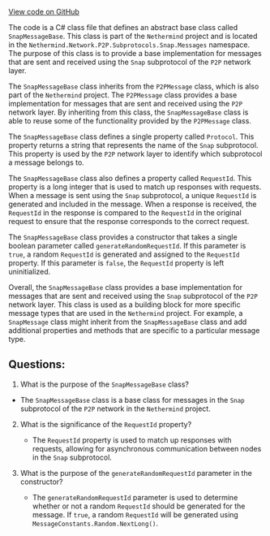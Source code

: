 [View code on GitHub](https://github.com/nethermindeth/nethermind/Nethermind.Network/P2P/Subprotocols/Snap/Messages/SnapMessageBase.cs)

The code is a C# class file that defines an abstract base class called `SnapMessageBase`. This class is part of the `Nethermind` project and is located in the `Nethermind.Network.P2P.Subprotocols.Snap.Messages` namespace. The purpose of this class is to provide a base implementation for messages that are sent and received using the `Snap` subprotocol of the `P2P` network layer.

The `SnapMessageBase` class inherits from the `P2PMessage` class, which is also part of the `Nethermind` project. The `P2PMessage` class provides a base implementation for messages that are sent and received using the `P2P` network layer. By inheriting from this class, the `SnapMessageBase` class is able to reuse some of the functionality provided by the `P2PMessage` class.

The `SnapMessageBase` class defines a single property called `Protocol`. This property returns a string that represents the name of the `Snap` subprotocol. This property is used by the `P2P` network layer to identify which subprotocol a message belongs to.

The `SnapMessageBase` class also defines a property called `RequestId`. This property is a long integer that is used to match up responses with requests. When a message is sent using the `Snap` subprotocol, a unique `RequestId` is generated and included in the message. When a response is received, the `RequestId` in the response is compared to the `RequestId` in the original request to ensure that the response corresponds to the correct request.

The `SnapMessageBase` class provides a constructor that takes a single boolean parameter called `generateRandomRequestId`. If this parameter is `true`, a random `RequestId` is generated and assigned to the `RequestId` property. If this parameter is `false`, the `RequestId` property is left uninitialized.

Overall, the `SnapMessageBase` class provides a base implementation for messages that are sent and received using the `Snap` subprotocol of the `P2P` network layer. This class is used as a building block for more specific message types that are used in the `Nethermind` project. For example, a `SnapMessage` class might inherit from the `SnapMessageBase` class and add additional properties and methods that are specific to a particular message type.
## Questions: 
 1. What is the purpose of the `SnapMessageBase` class?
   - The `SnapMessageBase` class is a base class for messages in the `Snap` subprotocol of the `P2P` network in the `Nethermind` project.

2. What is the significance of the `RequestId` property?
   - The `RequestId` property is used to match up responses with requests, allowing for asynchronous communication between nodes in the `Snap` subprotocol.

3. What is the purpose of the `generateRandomRequestId` parameter in the constructor?
   - The `generateRandomRequestId` parameter is used to determine whether or not a random `RequestId` should be generated for the message. If `true`, a random `RequestId` will be generated using `MessageConstants.Random.NextLong()`.